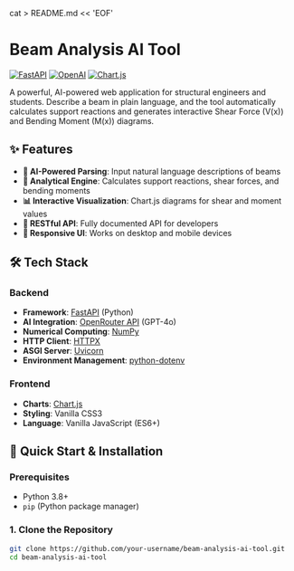 cat > README.md << 'EOF'
# Beam Analysis AI Tool

[![FastAPI](https://img.shields.io/badge/FastAPI-005571?style=for-the-badge&logo=fastapi)](https://fastapi.tiangolo.com/)
[![OpenAI](https://img.shields.io/badge/OpenRouter-000000?style=for-the-badge&logo=openai&logoColor=white)](https://openrouter.ai/)
[![Chart.js](https://img.shields.io/badge/Chart.js-FF6384?style=for-the-badge&logo=chartdotjs&logoColor=white)](https://www.chartjs.org/)

A powerful, AI-powered web application for structural engineers and students. Describe a beam in plain language, and the tool automatically calculates support reactions and generates interactive Shear Force (V(x)) and Bending Moment (M(x)) diagrams.

## ✨ Features

- **🤖 AI-Powered Parsing**: Input natural language descriptions of beams
- **🧮 Analytical Engine**: Calculates support reactions, shear forces, and bending moments
- **📊 Interactive Visualization**: Chart.js diagrams for shear and moment values
- **🔧 RESTful API**: Fully documented API for developers
- **📱 Responsive UI**: Works on desktop and mobile devices

## 🛠️ Tech Stack

### Backend
- **Framework**: [FastAPI](https://fastapi.tiangolo.com/) (Python)
- **AI Integration**: [OpenRouter API](https://openrouter.ai/) (GPT-4o)
- **Numerical Computing**: [NumPy](https://numpy.org/)
- **HTTP Client**: [HTTPX](https://www.python-httpx.org/)
- **ASGI Server**: [Uvicorn](https://www.uvicorn.org/)
- **Environment Management**: [python-dotenv](https://pypi.org/project/python-dotenv/)

### Frontend
- **Charts**: [Chart.js](https://www.chartjs.org/)
- **Styling**: Vanilla CSS3
- **Language**: Vanilla JavaScript (ES6+)

## 🚀 Quick Start & Installation

### Prerequisites
- Python 3.8+
- `pip` (Python package manager)

### 1. Clone the Repository
```bash
git clone https://github.com/your-username/beam-analysis-ai-tool.git
cd beam-analysis-ai-tool
